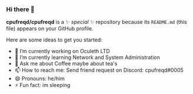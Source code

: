 ### Hi there 👋


**cpufreqd/cpufreqd** is a ✨ _special_ ✨ repository because its `README.md` (this file) appears on your GitHub profile.

Here are some ideas to get you started:

- 🔭 I’m currently working on Oculeth LTD
- 🌱 I’m currently learning Network and System Administration
- 💬 Ask me about Coffee maybe about tea's
- 📫 How to reach me: Send friend request on Discord: cpufreqd#0005
- 😄 Pronouns: he/him
- ⚡ Fun fact: im sleeping

